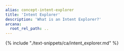 ```yaml
---
alias: concept-intent-explorer
title: 'Intent Explorer'
description: 'What is an Intent Explorer?'
arcana:
  root_rel_path: ..
---
```


{% include "./text-snippets/ca/intent_explorer.md" %}